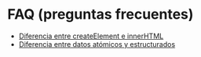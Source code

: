 # FAQ (preguntas frecuentes)

- [Diferencia entre createElement e innerHTML](https://www.javascripttutorial.net/javascript-dom/javascript-innerhtml-vs-createelement/)
- [Diferencia entre datos atómicos y estructurados](https://www.todojs.com/tipos-datos-javascript-es6/)